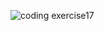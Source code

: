 ![coding exercise17](https://github.com/user-attachments/assets/79f5a6e6-dfc4-41a2-bbea-6688ad27deeb)

